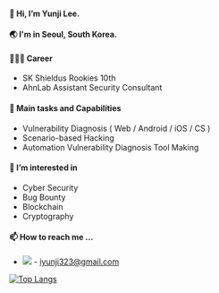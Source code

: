 #### 👋 Hi, I’m Yunji Lee.

	

#### 🌏 I'm in Seoul, South Korea.



#### 👩🏻‍💻 Career
- SK Shieldus Rookies 10th
- AhnLab Assistant Security Consultant



#### 🐥 Main tasks and Capabilities
- Vulnerability Diagnosis ( Web / Android / iOS / CS )
- Scenario-based Hacking
- Automation Vulnerability Diagnosis Tool Making



#### 👀 I’m interested in
- Cyber Security
- Bug Bounty
- Blockchain
- Cryptography



<!-- <img src="https://img.shields.io/badge/Firebase-FFCA28?style=flat-square&logo=firebase&logoColor=white"/> -->
<!-- <img src="https://img.shields.io/badge/Solidity-363636?style=flat-square&logo=Solidity&logoColor=white"/> <img src="https://img.shields.io/badge/JavaScript-F7DF1E?style=flat-square&logo=JavaScript&logoColor=black"/> -->




#### 📫 How to reach me ...
- <img src="https://img.shields.io/badge/Gmail-EA4335?style=flat-square&logo=Gmail&logoColor=white"/> - iyunji323@gmail.com

[![Top Langs](https://github-readme-stats.vercel.app/api/top-langs/?username=yunzi125&langs_count=8)](https://github.com/yunzi125/github-readme-stats)

<!---
yunzi125/yunzi125 is a ✨ special ✨ repository because its `README.md` (this file) appears on your GitHub profile.
You can click the Preview link to take a look at your changes.
--->
